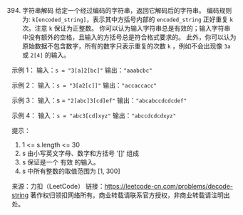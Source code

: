 394. 字符串解码
给定一个经过编码的字符串，返回它解码后的字符串。
编码规则为: `k[encoded_string]`，表示其中方括号内部的 `encoded_string` 正好重复 `k` 次。注意 `k` 保证为正整数。
你可以认为输入字符串总是有效的；输入字符串中没有额外的空格，且输入的方括号总是符合格式要求的。
此外，你可以认为原始数据不包含数字，所有的数字只表示重复的次数 `k` ，例如不会出现像 `3a` 或 `2[4]` 的输入。


示例 1：
输入：`s = "3[a]2[bc]"`
输出：`"aaabcbc"`

示例 2：
输入：`s = "3[a2[c]]"`
输出：`"accaccacc"`

示例 3：
输入：s = `"2[abc]3[cd]ef"`
输出：`"abcabccdcdcdef"`

示例 4：
输入：`s = "abc3[cd]xyz"`
输出：`"abccdcdcdxyz"`
 

提示：
1. 1 <= s.length <= 30
2. s 由小写英文字母、数字和方括号 '[]' 组成
3. s 保证是一个 有效 的输入。
4. s 中所有整数的取值范围为 [1, 300] 

来源：力扣（LeetCode）
链接：https://leetcode-cn.com/problems/decode-string
著作权归领扣网络所有。商业转载请联系官方授权，非商业转载请注明出处。